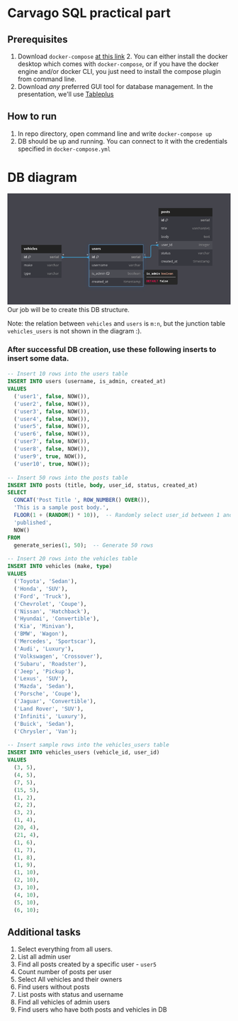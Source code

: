 # Carvago SQL practical part

## Prerequisites
1. Download `docker-compose` [at this link](https://docs.docker.com/compose/install/)
   2. You can either install the docker desktop which comes with `docker-compose`, or if you have the docker engine and/or docker CLI, you just need to install the compose plugin from command line.
2. Download _any_ preferred GUI tool for database management. In the presentation, we'll use [Tableplus](https://tableplus.com/)


## How to run
1. In repo directory, open command line and write `docker-compose up`
2. DB should be up and running. You can connect to it with the credentials specified in `docker-compose.yml`

# DB diagram
![DB to create](/img/db.png)
Our job will be to create this DB structure.

Note: the relation between `vehicles` and `users` is `m:n`, but the junction table `vehicles_users` is not shown in the diagram :).

### After successful DB creation, use these following inserts to insert some data.
```sql
-- Insert 10 rows into the users table
INSERT INTO users (username, is_admin, created_at)
VALUES 
  ('user1', false, NOW()),
  ('user2', false, NOW()),
  ('user3', false, NOW()),
  ('user4', false, NOW()),
  ('user5', false, NOW()),
  ('user6', false, NOW()),
  ('user7', false, NOW()),
  ('user8', false, NOW()),
  ('user9', true, NOW()),
  ('user10', true, NOW());
```

```sql
-- Insert 50 rows into the posts table
INSERT INTO posts (title, body, user_id, status, created_at)
SELECT 
  CONCAT('Post Title ', ROW_NUMBER() OVER()), 
  'This is a sample post body.',
  FLOOR(1 + (RANDOM() * 10)),  -- Randomly select user_id between 1 and 10
  'published',
  NOW()
FROM 
  generate_series(1, 50);  -- Generate 50 rows
```

```sql
-- Insert 20 rows into the vehicles table
INSERT INTO vehicles (make, type)
VALUES 
  ('Toyota', 'Sedan'),
  ('Honda', 'SUV'),
  ('Ford', 'Truck'),
  ('Chevrolet', 'Coupe'),
  ('Nissan', 'Hatchback'),
  ('Hyundai', 'Convertible'),
  ('Kia', 'Minivan'),
  ('BMW', 'Wagon'),
  ('Mercedes', 'Sportscar'),
  ('Audi', 'Luxury'),
  ('Volkswagen', 'Crossover'),
  ('Subaru', 'Roadster'),
  ('Jeep', 'Pickup'),
  ('Lexus', 'SUV'),
  ('Mazda', 'Sedan'),
  ('Porsche', 'Coupe'),
  ('Jaguar', 'Convertible'),
  ('Land Rover', 'SUV'),
  ('Infiniti', 'Luxury'),
  ('Buick', 'Sedan'),
  ('Chrysler', 'Van');
```

```sql
-- Insert sample rows into the vehicles_users table
INSERT INTO vehicles_users (vehicle_id, user_id)
VALUES
  (3, 5),
  (4, 5),
  (7, 5),
  (15, 5),
  (1, 2),
  (2, 2),
  (3, 2),
  (1, 4),
  (20, 4),
  (21, 4), 
  (1, 6), 
  (1, 7), 
  (1, 8), 
  (1, 9), 
  (1, 10), 
  (2, 10), 
  (3, 10), 
  (4, 10), 
  (5, 10), 
  (6, 10);
```

## Additional tasks
1. Select everything from all users.
2. List all admin user
3. Find all posts created by a specific user - `user5`
4. Count number of posts per user
5. Select All vehicles and their owners
6. Find users without posts
7. List posts with status and username
8. Find all vehicles of admin users
9. Find users who have both posts and vehicles in DB
